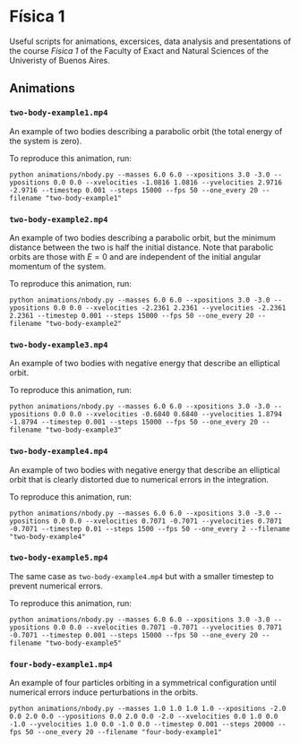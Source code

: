 # Física 1

Useful scripts for animations, excersices, data analysis and presentations of the course *Física 1* of the Faculty of Exact and Natural Sciences of the Univeristy of Buenos Aires.

## Animations

### ```two-body-example1.mp4```

An example of two bodies describing a parabolic orbit (the total energy of the system is zero).

To reproduce this animation, run:

```python animations/nbody.py --masses 6.0 6.0 --xpositions 3.0 -3.0 --ypositions 0.0 0.0 --xvelocities -1.0816 1.0816 --yvelocities 2.9716 -2.9716 --timestep 0.001 --steps 15000 --fps 50 --one_every 20 --filename "two-body-example1"```

### ```two-body-example2.mp4```

An example of two bodies describing a parabolic orbit, but the minimum distance between the two is half the initial distance. Note that parabolic orbits are those with $E=0$ and are independent of the initial angular momentum of the system.

To reproduce this animation, run:

```python animations/nbody.py --masses 6.0 6.0 --xpositions 3.0 -3.0 --ypositions 0.0 0.0 --xvelocities -2.2361 2.2361 --yvelocities -2.2361 2.2361 --timestep 0.001 --steps 15000 --fps 50 --one_every 20 --filename "two-body-example2"```

### ```two-body-example3.mp4```

An example of two bodies with negative energy that describe an elliptical orbit.

To reproduce this animation, run:

```python animations/nbody.py --masses 6.0 6.0 --xpositions 3.0 -3.0 --ypositions 0.0 0.0 --xvelocities -0.6840 0.6840 --yvelocities 1.8794 -1.8794 --timestep 0.001 --steps 15000 --fps 50 --one_every 20 --filename "two-body-example3"```

### ```two-body-example4.mp4```

An example of two bodies with negative energy that describe an elliptical orbit that is clearly distorted due to numerical errors in the integration.

To reproduce this animation, run:

```python animations/nbody.py --masses 6.0 6.0 --xpositions 3.0 -3.0 --ypositions 0.0 0.0 --xvelocities 0.7071 -0.7071 --yvelocities 0.7071 -0.7071 --timestep 0.01 --steps 1500 --fps 50 --one_every 2 --filename "two-body-example4"```

### ```two-body-example5.mp4```

The same case as `two-body-example4.mp4` but with a smaller timestep to prevent numerical errors.

To reproduce this animation, run:

```python animations/nbody.py --masses 6.0 6.0 --xpositions 3.0 -3.0 --ypositions 0.0 0.0 --xvelocities 0.7071 -0.7071 --yvelocities 0.7071 -0.7071 --timestep 0.001 --steps 15000 --fps 50 --one_every 20 --filename "two-body-example5"```

### ```four-body-example1.mp4```

An example of four particles orbiting in a symmetrical configuration until numerical errors induce perturbations in the orbits.

```python animations/nbody.py --masses 1.0 1.0 1.0 1.0 --xpositions -2.0 0.0 2.0 0.0 --ypositions 0.0 2.0 0.0 -2.0 --xvelocities 0.0 1.0 0.0 -1.0 --yvelocities 1.0 0.0 -1.0 0.0 --timestep 0.001 --steps 20000 --fps 50 --one_every 20 --filename "four-body-example1"```